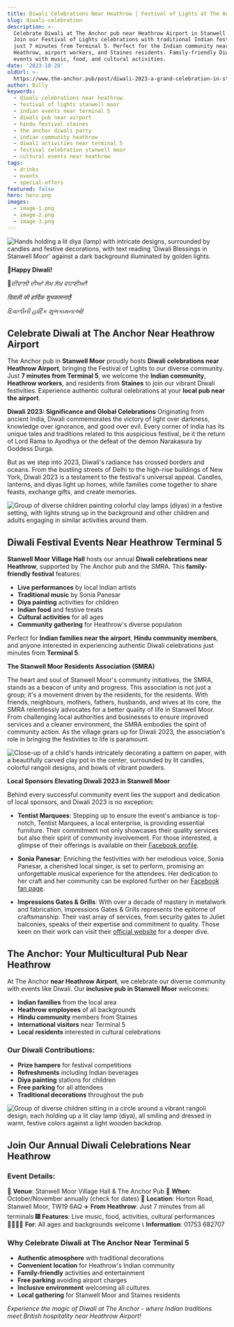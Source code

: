 ```yaml
---
title: Diwali Celebrations Near Heathrow | Festival of Lights at The Anchor
slug: diwali-celebration
description: >-
  Celebrate Diwali at The Anchor pub near Heathrow Airport in Stanwell Moor.
  Join our Festival of Lights celebrations with traditional Indian festivities,
  just 7 minutes from Terminal 5. Perfect for the Indian community near
  Heathrow, airport workers, and Staines residents. Family-friendly Diwali
  events with music, food, and cultural activities.
date: '2023-10-29'
oldUrl: >-
  https://www.the-anchor.pub/post/diwali-2023-a-grand-celebration-in-stanwell-moor
author: Billy
keywords:
  - diwali celebrations near heathrow
  - festival of lights stanwell moor
  - indian events near terminal 5
  - diwali pub near airport
  - hindu festival staines
  - the anchor diwali party
  - indian community heathrow
  - diwali activities near terminal 5
  - festival celebration stanwell moor
  - cultural events near heathrow
tags:
  - drinks
  - events
  - special-offers
featured: false
hero: hero.png
images:
  - image-1.png
  - image-2.png
  - image-3.png
---
```


  

![Hands holding a lit diya (lamp) with intricate designs, surrounded by candles and festive decorations, with text reading 'Diwali Blessings in Stanwell Moor' against a dark background illuminated by golden lights.](/content/blog/diwali-2023-a-grand-celebration-in-stanwell-moor/hero.png)

**🎉Happy Diwali!**

**🎉**_ਦੀਵਾਲੀ ਦੀਆਂ ਲੱਖ ਲੱਖ ਵਧਾਈਆਂ!_

_दिवाली की हार्दिक शुभकामनाएँ!_

_દિવાળીની હાર્દિક શુભકામનાઓ!_

  

## Celebrate Diwali at The Anchor Near Heathrow Airport

The Anchor pub in **Stanwell Moor** proudly hosts **Diwali celebrations near Heathrow Airport**, bringing the Festival of Lights to our diverse community. Just **7 minutes from Terminal 5**, we welcome the **Indian community**, **Heathrow workers**, and residents from **Staines** to join our vibrant Diwali festivities. Experience authentic cultural celebrations at your **local pub near the airport**.

  

**Diwali 2023: Significance and Global Celebrations** Originating from ancient India, Diwali commemorates the victory of light over darkness, knowledge over ignorance, and good over evil. Every corner of India has its unique tales and traditions related to this auspicious festival, be it the return of Lord Rama to Ayodhya or the defeat of the demon Narakasura by Goddess Durga.

  

But as we step into 2023, Diwali's radiance has crossed borders and oceans. From the bustling streets of Delhi to the high-rise buildings of New York, Diwali 2023 is a testament to the festival's universal appeal. Candles, lanterns, and diyas light up homes, while families come together to share feasts, exchange gifts, and create memories.

![Group of diverse children painting colorful clay lamps (diyas) in a festive setting, with lights strung up in the background and other children and adults engaging in similar activities around them.](/content/blog/diwali-2023-a-grand-celebration-in-stanwell-moor/image-1.png)

## **Diwali Festival Events Near Heathrow Terminal 5**

**Stanwell Moor Village Hall** hosts our annual **Diwali celebrations near Heathrow**, supported by The Anchor pub and the SMRA. This **family-friendly festival** features:

- **Live performances** by local Indian artists
- **Traditional music** by Sonia Panesar
- **Diya painting** activities for children
- **Indian food** and festive treats
- **Cultural activities** for all ages
- **Community gathering** for Heathrow's diverse population

Perfect for **Indian families near the airport**, **Hindu community members**, and anyone interested in experiencing authentic Diwali celebrations just minutes from **Terminal 5**.

  

**The Stanwell Moor Residents Association (SMRA)**

The heart and soul of Stanwell Moor's community initiatives, the SMRA, stands as a beacon of unity and progress. This association is not just a group; it's a movement driven by the residents, for the residents. With friends, neighbours, mothers, fathers, husbands, and wives at its core, the SMRA relentlessly advocates for a better quality of life in Stanwell Moor. From challenging local authorities and businesses to ensure improved services and a cleaner environment, the SMRA embodies the spirit of community action. As the village gears up for Diwali 2023, the association's role in bringing the festivities to life is paramount.

![Close-up of a child's hands intricately decorating a pattern on paper, with a beautifully carved clay pot in the center, surrounded by lit candles, colorful rangoli designs, and bowls of vibrant powders.](/content/blog/diwali-2023-a-grand-celebration-in-stanwell-moor/image-2.png)

**Local Sponsors Elevating Diwali 2023 in Stanwell Moor**

Behind every successful community event lies the support and dedication of local sponsors, and Diwali 2023 is no exception:

*   **Tentist Marquees**: Stepping up to ensure the event's ambiance is top-notch, Tentist Marquees, a local enterprise, is providing essential furniture. Their commitment not only showcases their quality services but also their spirit of community involvement. For those interested, a glimpse of their offerings is available on their [Facebook profile](https://www.facebook.com/p/Tentist-Marquees-100072880734957/).
    
*   **Sonia Panesar**: Enriching the festivities with her melodious voice, Sonia Panesar, a cherished local singer, is set to perform, promising an unforgettable musical experience for the attendees. Her dedication to her craft and her community can be explored further on her [Facebook fan page](https://www.facebook.com/soniapanesarfanpage/).
    
*   **Impressions Gates & Grills**: With over a decade of mastery in metalwork and fabrication, Impressions Gates & Grills represents the epitome of craftsmanship. Their vast array of services, from security gates to Juliet balconies, speaks of their expertise and commitment to quality. Those keen on their work can visit their [official website](https://impressionsgatesngrills.com/) for a deeper dive.
    

## **The Anchor: Your Multicultural Pub Near Heathrow**

At The Anchor **near Heathrow Airport**, we celebrate our diverse community with events like Diwali. Our **inclusive pub in Stanwell Moor** welcomes:

- **Indian families** from the local area
- **Heathrow employees** of all backgrounds
- **Hindu community** members from Staines
- **International visitors** near Terminal 5
- **Local residents** interested in cultural celebrations

### Our Diwali Contributions:
- **Prize hampers** for festival competitions
- **Refreshments** including Indian beverages
- **Diya painting** stations for children
- **Free parking** for all attendees
- **Traditional decorations** throughout the pub

![Group of diverse children sitting in a circle around a vibrant rangoli design, each holding up a lit clay lamp (diya), all smiling and dressed in warm, festive colors against a light wooden backdrop.](/content/blog/diwali-2023-a-grand-celebration-in-stanwell-moor/image-3.png)

## **Join Our Annual Diwali Celebrations Near Heathrow**

### Event Details:
🎪 **Venue**: Stanwell Moor Village Hall & The Anchor Pub
📅 **When**: October/November annually (check for dates)
📍 **Location**: Horton Road, Stanwell Moor, TW19 6AQ
✈️ **From Heathrow**: Just 7 minutes from all terminals
🎆 **Features**: Live music, food, activities, cultural performances
👨‍👩‍👧‍👦 **For**: All ages and backgrounds welcome
📞 **Information**: 01753 682707

### Why Celebrate Diwali at The Anchor Near Terminal 5

- **Authentic atmosphere** with traditional decorations
- **Convenient location** for Heathrow's Indian community
- **Family-friendly** activities and entertainment
- **Free parking** avoiding airport charges
- **Inclusive environment** welcoming all cultures
- **Local gathering** for Stanwell Moor and Staines residents

*Experience the magic of Diwali at The Anchor - where Indian traditions meet British hospitality near Heathrow Airport!*
